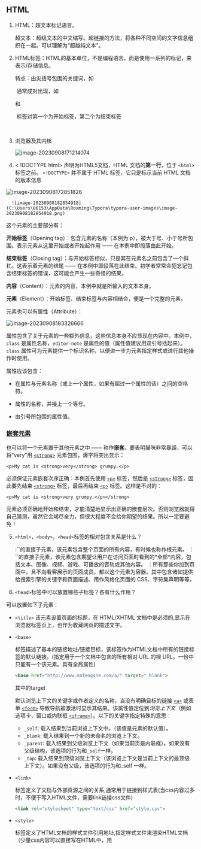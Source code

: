 ## HTML

1. HTML：超文本标记语言。

   超文本：超级文本的中文缩写。超链接的方法，将各种不同空间的文字信息组织在一起。可以理解为“超越纯文本”。

   

2. HTML标签：HTML的基本单位，不是编程语言，而是使用一系列的标记，来表示/存储信息。

   特点：由尖括号包围的关键词，如<html>

   ​            通常成对出现，如<div>和 </div>

   ​            标签对第一个为开始标签，第二个为结束标签

   ​             

3. 浏览器及其内核

   ![image-20230908171214074](C:\Users\86153\AppData\Roaming\Typora\typora-user-images\image-20230908171214074.png)

   

4.  < !DOCTYPE html> 声明为HTML5文档，HTML 文档的**第一行**，位于 `<html>` 标签之前。 `<!DOCTYPE>` 并不属于 HTML 标签，它只是标示当前 HTML 文档的版本信息

   ![image-20230908172851826](C:\Users\86153\AppData\Roaming\Typora\typora-user-images\image-20230908172851826.png)

      ![image-20230908182854918](C:\Users\86153\AppData\Roaming\Typora\typora-user-images\image-20230908182854918.png)

这个元素的主要部分有：

**开始标签**（Opening tag）：包含元素的名称（本例为 p），被大于号、小于号所包围。表示元素从这里开始或者开始起作用 —— 在本例中即段落由此开始。

**结束标签**（Closing tag）：与开始标签相似，只是其在元素名之前包含了一个斜杠。这表示着元素的结尾 —— 在本例中即段落在此结束。初学者常常会犯忘记包含结束标签的错误，这可能会产生一些奇怪的结果。

**内容**（Content）：元素的内容，本例中就是所输入的文本本身。

**元素**（Element）：开始标签、结束标签与内容相结合，便是一个完整的元素。

元素也可以有属性（Attribute）：

![image-20230908183326666](C:\Users\86153\AppData\Roaming\Typora\typora-user-images\image-20230908183326666.png)

属性包含了关于元素的一些额外信息，这些信息本身不应显现在内容中。本例中，`class` 是属性名称，`editor-note` 是属性的值（属性值建议用双引号括起来）。`class` 属性可为元素提供一个标识名称，以便进一步为元素指定样式或进行其他操作时使用。

属性应该包含：

+ 在属性与元素名称（或上一个属性，如果有超过一个属性的话）之间的空格符。

+ 属性的名称，并接上一个等号。

+ 由引号所包围的属性值。



### [嵌套元素](https://developer.mozilla.org/zh-CN/docs/Learn/Getting_started_with_the_web/HTML_basics#嵌套元素)

也可以将一个元素置于其他元素之中 —— 称作**嵌套**。要表明猫咪非常暴躁，可以将“very”用 [`<strong>`](https://developer.mozilla.org/zh-CN/docs/Web/HTML/Element/strong) 元素包围，爆字将突出显示：

```
<p>My cat is <strong>very</strong> grumpy.</p>
```

必须保证元素嵌套次序正确：本例首先使用 [`<p>`](https://developer.mozilla.org/zh-CN/docs/Web/HTML/Element/p) 标签，然后是 [`<strong>`](https://developer.mozilla.org/zh-CN/docs/Web/HTML/Element/strong) 标签，因此要先结束 [`<strong>`](https://developer.mozilla.org/zh-CN/docs/Web/HTML/Element/strong) 标签，最后再结束 [`<p>`](https://developer.mozilla.org/zh-CN/docs/Web/HTML/Element/p) 标签。这样是不对的：

```
<p>My cat is <strong>very grumpy.</p></strong>
```

元素必须正确地开始和结束，才能清楚地显示出正确的嵌套层次。否则浏览器就得自己猜测，虽然它会竭尽全力，但很大程度不会给你期望的结果。所以一定要避免！



5. `<html>`，`<body>`，`<head>`标签的相对包含关系是什么？

   <html>:`<html>`的直接子元素，该元素包含整个页面的所有内容，有时候也称作根元素。

   <body>：`<html>`的直接子元素，该元素包含期望让用户在访问页面时看到的*全部*内容，包括文本、图像、视频、游戏、可播放的音轨或其他内容。

   <head>：所有那些你加到页面中，且不向看客展示的页面成员，都以这个元素为容器。其中包含诸如提供给搜索引擎的关键字和页面描述、用作风格化页面的 CSS、字符集声明等等。



6. `<head>`标签中可以放置哪些子标签？各有什么作用？

可以放置如下子元素：

- `<title>` 该元素设置页面的标题，在 HTML/XHTML 文档中是必须的,显示在浏览器标签页上，也作为收藏网页的描述文字。

- ```
  <base>
  ```

  标签描述了基本的链接地址/链接目标，该标签作为HTML文档中所有的链接标签的默认链接。(指定用于一个文档中包含的所有相对 URL 的根 URL。一份中只能有一个该元素。具有全局属性)

  ```html
  <base href="http://www.mafengshe.com/a/" target="_blank">
  ```

  其中的target

  默认浏览上下文的关键字或作者定义的名称，当没有明确目标的链接 [`<a>`](https://developer.mozilla.org/zh-CN/docs/Web/HTML/Element/a) 或表单 [`<form>`](https://developer.mozilla.org/zh-CN/docs/Web/HTML/Element/form) 导致导航被激活时显示其结果。该属性值定位到*浏览上下文*（例如选项卡，窗口或内联框 [`<iframe>`](https://developer.mozilla.org/zh-CN/docs/Web/HTML/Element/iframe)）。以下的关键字指定特殊的意思：

  - `_self`: 载入结果到当前浏览上下文中。（该值是元素的默认值）。
  - `_blank`: 载入结果到一个新的未命名的浏览上下文。
  - `_parent`: 载入结果到父级浏览上下文（如果当前页是内联框）。如果没有父级结构，该选项的行为和`_self`一样。
  - `_top`: 载入结果到顶级浏览上下文（该浏览上下文是当前上下文的最顶级上下文）。如果没有父级，该选项的行为和_self 一样。

- ```
  <link>
  ```

  标签定义了文档与外部资源之间的关系,通常用于链接到样式表(当css内容过多时，不便于写入HTML文件，需要link链接css文件)

  ```html
  <link rel="stylesheet" type="text/css" href="style.css">
  ```

- ```
  <style>
  ```

  标签定义了HTML文档的样式文件引用地址,指定样式文件来渲染HTML文档（少量css内容可以直接写在HTML中，用<style>标签）

  ```html
  <style type="text/css">
    body {background-color:yellow}
    p {color:blue}
  </style>
  ```

- ```
  <meta>
  ```

  标签提供了元数据.元数据也不显示在页面上，但会被浏览器解析。META元素通常用于指定网页的描述，关键词，文件的最后修改时间，作者，和其他元数据。元数据可以使用于浏览器（如何显示内容或重新加载页面），搜索引擎（关键词），或其他Web服务。一般放置于[<head>]()区域

  - 这个元素简单地指定了文档的字符编码——在这个文档中被允许使用的字符集。`utf-8`是一个通用的字符集，它包含了任何人类语言中的大部分字符，意味着该网页可以显示任何语言；所以对于你的每个页面都使用这个设置会是一个好主意！也就是说，你的页面可以很好地处理中文和日文：

    ```html
    <meta charset="utf-8">
    ```

  - 为网页定义描述内容

    name指定了元素类型；说明该元素包含什么类型信息

    content指定实际的元数据内容

    ```html
    <meta name="keywords" content="HTML, CSS, JavaScript">
    ```

  - 定义网页作者

    ```html
    <meta name="author" content="mafengshe">
    ```

    这两个例子为搜索引擎提供了该网页的关键信息，当用户进行关键字搜索时，该段的内容与关键字匹配高，位置就更靠前。

  - 定时刷新当前页面（30秒）

    ```html
    <meta http-equiv="refresh" content="30">
    ```

- `<script>`标签用于加载脚本文件，如： JavaScript。在标签内部书写脚本或引入脚本文件位置

  ```html
  <script type="text/javascript">
    document.write("Hello World!")
  </script>
  ```

  ```html
  <script type="text/javascript" src="scripts.js"></script>
  ```



### 代码题

https://github.com/bunanan19/mfs-homework/blob/main/test.html







